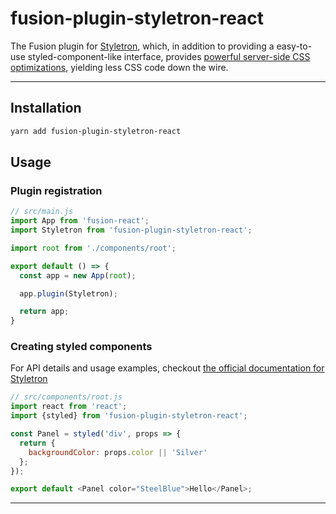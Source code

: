 # fusion-plugin-styletron-react

The Fusion plugin for [Styletron](http://styletron.js.org/), which, in addition to providing a easy-to-use styled-component-like interface, provides [powerful server-side CSS optimizations](https://ryantsao.com/blog/virtual-css-with-styletron), yielding less CSS code down the wire.

---

## Installation

```sh
yarn add fusion-plugin-styletron-react
```

## Usage


### Plugin registration
```js
// src/main.js
import App from 'fusion-react';
import Styletron from 'fusion-plugin-styletron-react';

import root from './components/root';

export default () => {
  const app = new App(root);

  app.plugin(Styletron);

  return app;
}
```

### Creating styled components
For API details and usage examples, checkout [the official documentation for Styletron](http://styletron.js.org/global.html#styled)

```js
// src/components/root.js
import react from 'react';
import {styled} from 'fusion-plugin-styletron-react';

const Panel = styled('div', props => {
  return {
    backgroundColor: props.color || 'Silver'
  };
});

export default <Panel color="SteelBlue">Hello</Panel>;
```


---
